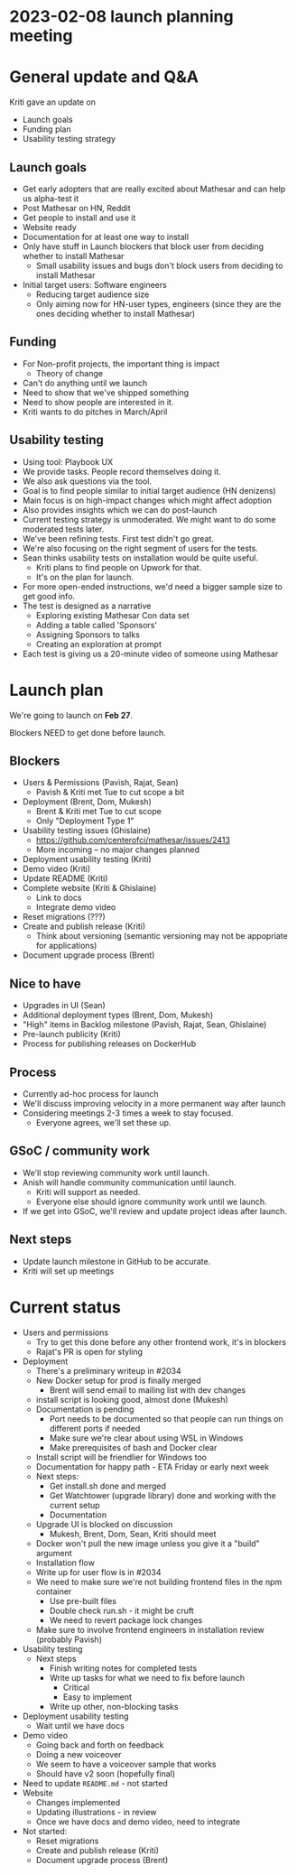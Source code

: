 # 2023-02-08 launch planning meeting

# General update and Q&A
Kriti gave an update on
- Launch goals
- Funding plan
- Usability testing strategy

## Launch goals
- Get early adopters that are really excited about Mathesar and can help us alpha-test it
- Post Mathesar on HN, Reddit
- Get people to install and use it
- Website ready
- Documentation for at least one way to install
- Only have stuff in Launch blockers that block user from deciding whether to install Mathesar
    - Small usability issues and bugs don't block users from deciding to install Mathesar
- Initial target users: Software engineers
    - Reducing target audience size
    - Only aiming now for HN-user types, engineers (since they are the ones deciding whether to install Mathesar)

## Funding
- For Non-profit projects, the important thing is impact
    - Theory of change
- Can't do anything until we launch
- Need to show that we've shipped something
- Need to show people are interested in it.
- Kriti wants to do pitches in March/April

## Usability testing
- Using tool: Playbook UX
- We provide tasks. People record themselves doing it.
- We also ask questions via the tool.
- Goal is to find people similar to initial target audience (HN denizens)
- Main focus is on high-impact changes which might affect adoption
- Also provides insights which we can do post-launch
- Current testing strategy is unmoderated. We might want to do some moderated tests later.
- We've been refining tests. First test didn't go great.
- We're also focusing on the right segment of users for the tests.
- Sean thinks usability tests on installation would be quite useful.
    - Kriti plans to find people on Upwork for that.
    - It's on the plan for launch.
- For more open-ended instructions, we'd need a bigger sample size to get good info.
- The test is designed as a narrative
    - Exploring existing Mathesar Con data set
    - Adding a table called 'Sponsors'
    - Assigning Sponsors to talks
    - Creating an exploration at prompt
- Each test is giving us a 20-minute video of someone using Mathesar

# Launch plan
We're going to launch on **Feb 27**.

Blockers NEED to get done before launch.

## Blockers
- Users & Permissions (Pavish, Rajat, Sean)
    - Pavish & Kriti met Tue to cut scope a bit
- Deployment (Brent, Dom, Mukesh)
    - Brent & Kriti met Tue to cut scope
    - Only "Deployment Type 1"
- Usability testing issues (Ghislaine)
    - https://github.com/centerofci/mathesar/issues/2413
    - More incoming – no major changes planned
- Deployment usability testing (Kriti)
- Demo video (Kriti)
- Update README (Kriti)
- Complete website (Kriti & Ghislaine)
    - Link to docs
    - Integrate demo video
- Reset migrations (???)
- Create and publish release (Kriti)
    - Think about versioning (semantic versioning may not be appopriate for applications)
- Document upgrade process (Brent)

## Nice to have
- Upgrades in UI (Sean)
- Additional deployment types (Brent, Dom, Mukesh)
- "High" items in Backlog milestone (Pavish, Rajat, Sean, Ghislaine)
- Pre-launch publicity (Kriti)
- Process for publishing releases on DockerHub 

## Process
- Currently ad-hoc process for launch
- We'll discuss improving velocity in a more permanent way after launch
- Considering meetings 2-3 times a week to stay focused.
    - Everyone agrees, we'll set these up.

## GSoC / community work
- We'll stop reviewing community work until launch.
- Anish will handle community communication until launch.
    - Kriti will support as needed.
    - Everyone else should ignore community work until we launch.
- If we get into GSoC, we'll review and update project ideas after launch.

## Next steps
- Update launch milestone in GitHub to be accurate.
- Kriti will set up meetings

# Current status
- Users and permissions
    - Try to get this done before any other frontend work, it's in blockers
    - Rajat's PR is open for styling
- Deployment
    - There's a preliminary writeup in #2034
    - New Docker setup for prod is finally merged
        - Brent will send email to mailing list with dev changes
    - install script is looking good, almost done (Mukesh)
    - Documentation is pending
        - Port needs to be documented so that people can run things on different ports if needed 
        - Make sure we're clear about using WSL in Windows
        - Make prerequisites of bash and Docker clear
    - Install script will be friendlier for Windows too
    - Documentation for happy path - ETA Friday or early next week
    - Next steps:
        - Get install.sh done and merged
        - Get Watchtower (upgrade library) done and working with the current setup
        - Documentation
    - Upgrade UI is blocked on discussion
        - Mukesh, Brent, Dom, Sean, Kriti should meet
    - Docker won't pull the new image unless you give it a "build" argument
    - Installation flow
    - Write up for user flow is in #2034
    - We need to make sure we're not building frontend files in the npm container
        - Use pre-built files
        - Double check run.sh - it might be cruft
        - We need to revert package lock changes
    - Make sure to involve frontend engineers in installation review (probably Pavish)
- Usability testing
    - Next steps
        - Finish writing notes for completed tests
        - Write up tasks for what we need to fix before launch
            - Critical
            - Easy to implement
        - Write up other, non-blocking tasks
- Deployment usability testing
    - Wait until we have docs
- Demo video
    - Going back and forth on feedback
    - Doing a new voiceover
    - We seem to have a voiceover sample that works
    - Should have v2 soon (hopefully final)
- Need to update `README.md` - not started
- Website
    - Changes implemented
    - Updating illustrations - in review
    - Once we have docs and demo video, need to integrate
- Not started:
    - Reset migrations
    - Create and publish release (Kriti)
    - Document upgrade process (Brent)